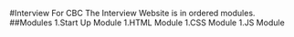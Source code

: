 #Interview For CBC
The Interview Website is in ordered modules.
##Modules
1.Start Up Module
1.HTML Module
1.CSS Module
1.JS Module
